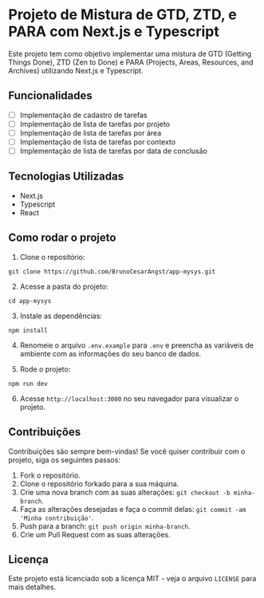 

# Projeto de Mistura de GTD, ZTD, e PARA com Next.js e Typescript

Este projeto tem como objetivo implementar uma mistura de GTD (Getting Things Done), ZTD (Zen to Done) e PARA (Projects, Areas, Resources, and Archives) utilizando Next.js e Typescript.

## Funcionalidades

- [ ] Implementação de cadastro de tarefas
- [ ] Implementação de lista de tarefas por projeto
- [ ] Implementação de lista de tarefas por área
- [ ] Implementação de lista de tarefas por contexto
- [ ] Implementação de lista de tarefas por data de conclusão

## Tecnologias Utilizadas

- Next.js
- Typescript
- React

## Como rodar o projeto

1. Clone o repositório:

```
git clone https://github.com/BrunoCesarAngst/app-mysys.git
```

2. Acesse a pasta do projeto:

```
cd app-mysys
```

3. Instale as dependências:

```
npm install
```

4. Renomeie o arquivo `.env.example` para `.env` e preencha as variáveis de ambiente com as informações do seu banco de dados.

5. Rode o projeto:

```
npm run dev
```

6. Acesse `http://localhost:3000` no seu navegador para visualizar o projeto.

## Contribuições

Contribuições são sempre bem-vindas! Se você quiser contribuir com o projeto, siga os seguintes passos:

1. Fork o repositório.
2. Clone o repositório forkado para a sua máquina.
3. Crie uma nova branch com as suas alterações: `git checkout -b minha-branch`.
4. Faça as alterações desejadas e faça o commit delas: `git commit -am 'Minha contribuição'`.
5. Push para a branch: `git push origin minha-branch`.
6. Crie um Pull Request com as suas alterações.

## Licença

Este projeto está licenciado sob a licença MIT - veja o arquivo `LICENSE` para mais detalhes.
